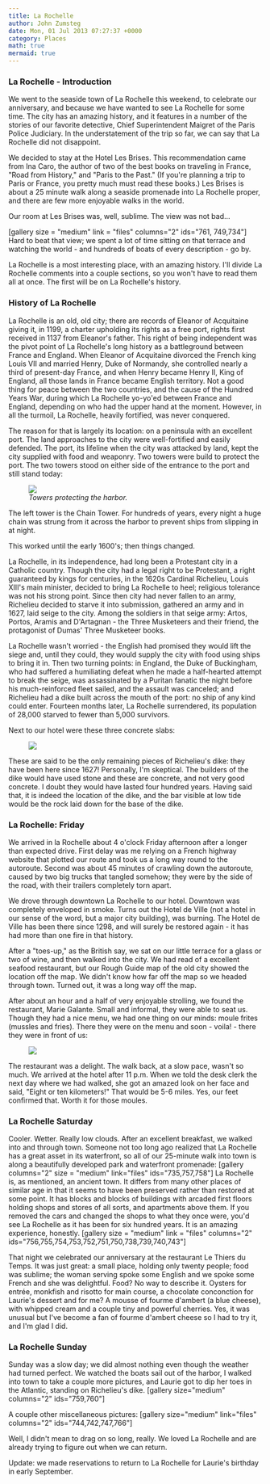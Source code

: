 ```yaml
---
title: La Rochelle
author: John Zumsteg
date: Mon, 01 Jul 2013 07:27:37 +0000
category: Places
math: true
mermaid: true
---
```

<h3>La Rochelle - Introduction</h3>
We went to the seaside town of La Rochelle this weekend, to celebrate our anniversary, and because we have wanted to see La Rochelle for some time. The city has an amazing history, and it features in a number of the stories of our favorite detective, Chief Superintendent Maigret of the Paris Police Judiciary. In the understatement of the trip so far, we can say that La Rochelle did not disappoint.

We decided to stay at the Hotel Les Brises. This recommendation came from Ina Caro, the author of two of the best books on traveling in France, "Road from History," and "Paris to the Past." (If you're planning a trip to Paris or France, you pretty much must read these books.) Les Brises is about a 25 minute walk along a seaside promenade into La Rochelle proper, and there are few more enjoyable walks in the world.

Our room at Les Brises was, well, sublime. The view was not bad...

[gallery size = "medium" link = "files" columns="2" ids="761, 749,734"]
Hard to beat that view; we spent a lot of time sitting on that terrace and watching the world - and hundreds of boats of every description - go by.

La Rochelle is a most interesting place, with an amazing history. I'll divide La Rochelle comments into a couple sections, so you won't have to read them all at once. The first will be on La Rochelle's history.
<h3>History of La Rochelle</h3>
La Rochelle is an old, old city; there are records of Eleanor of Acquitaine giving it, in 1199, a charter upholding its rights as a free port, rights first received in 1137 from Eleanor's father. This right of being independent was the pivot point of La Rochelle's long history as a battleground between France and England. When Eleanor of Acquitaine divorced the French king Louis VII and married Henry, Duke of Normandy, she controlled nearly a third of present-day France, and when Henry became Henry II, King of England, all those lands in France became English territory. Not a good thing for peace between the two countries, and the cause of the Hundred Years War, during which La Rochelle yo-yo'ed between France and England, depending on who had the upper hand at the moment. However, in all the turmoil, La Rochelle, heavily fortified, was never conquered.

The reason for that is largely its location: on a peninsula with an excellent port. The land approaches to the city were well-fortified and easily defended. The port, its lifeline when the city was attacked by land, kept the city supplied with food and weaponry. Two towers were build to protect the port. The two towers stood on either side of the entrance to the port and still stand today:

<figure>
	<img src="{{site.url}}/assets/images/2013/06/DSC03112.jpg"/>
	<figcaption><em>Towers protecting the harbor.</em></figcaption>
</figure>



The left tower is the Chain Tower. For hundreds of years, every night a huge chain was strung from it across the harbor to prevent ships from slipping in at night.

This worked until the early 1600's; then things changed.

La Rochelle, in its independence, had long been a Protestant city in a Catholic country. Though the city had a legal right to be Protestant, a right guaranteed by kings for centuries, in the 1620s Cardinal Richelieu, Louis XIII's main minister, decided to bring La Rochelle to heel; religious tolerance was not his strong point. Since then city had never fallen to an army, Richelieu decided to starve it into submission, gathered an army and in 1627, laid seige to the city. Among the soldiers in that seige army: Artos, Portos, Aramis and D'Artagnan - the Three Musketeers and their friend, the protagonist of Dumas' Three Musketeer books.

La Rochelle wasn't worried - the English had promised they would lift the siege and, until they could, they would supply the city with food using ships to bring it in. Then two turning points: in England, the Duke of Buckingham, who had suffered a humiliating defeat when he made a half-hearted attempt to break the seige, was assassinated by a Puritan fanatic the night before his much-reinforced fleet sailed, and the assault was canceled; and Richelieu had a dike built across the mouth of the port: no ship of any kind could enter. Fourteen months later, La Rochelle surrendered, its population of 28,000 starved to fewer than 5,000 survivors.

Next to our hotel were these three concrete slabs:

<figure>
	<img src="{{site.url}}/assets/images/2013/06/IMG_7328.jpg"/>
	<figcaption></figcaption>
</figure>

These are said to be the only remaining pieces of Richelieu's dike: they have been here since 1627! Personally, I'm skeptical. The builders of the dike would have used stone and these are concrete, and not very good concrete. I doubt they would have lasted four hundred years. Having said that, it is indeed the location of the dike, and the bar visible at low tide would be the rock laid down for the base of the dike.
<h3>La Rochelle: Friday</h3>
We arrived in la Rochelle about 4 o'clock Friday afternoon after a longer than expected drive. First delay was me relying on a French highway website that plotted our route and took us a long way round to the autoroute. Second was about 45 minutes of crawling down the autoroute, caused by two big trucks that tangled somehow; they were by the side of the road, with their trailers completely torn apart.

We drove through downtown La Rochelle to our hotel. Downtown was completely enveloped in smoke. Turns out the Hotel de Ville (not a hotel in our sense of the word, but a major city building), was burning. The Hotel de Ville has been there since 1298, and will surely be restored again - it has had more than one fire in that history.

After a "toes-up," as the British say, we sat on our little terrace for a glass or two of wine, and then walked into the city. We had read of a excellent seafood restaurant, but our Rough Guide map of the old city showed the location off the map. We didn't know how far off the map so we headed through town. Turned out, it was a long way off the map.

After about an hour and a half of very enjoyable strolling, we found the restaurant, Marie Galante. Small and informal, they were able to seat us. Though they had a nice menu, we had one thing on our minds: moule frites (mussles and fries). There they were on the menu and soon - voila! - there they were in front of us:
<figure>
	<img src="{{site.url}}/assets/images/2013/06/DSC03114.jpg"/>
	<figcaption></figcaption>
</figure>


The restaurant was a delight. The walk back, at a slow pace, wasn't so much. We arrived at the hotel after 11 p.m. When we told the desk clerk the next day where we had walked, she got an amazed look on her face and said, "Eight or ten kilometers!" That would be 5-6 miles. Yes, our feet confirmed that. Worth it for those moules.
<h3>La Rochelle Saturday</h3>
Cooler. Wetter. Really low clouds. After an excellent breakfast, we walked into and through town. Someone not too long ago realized that La Rochelle has a great asset in its waterfront, so all of our 25-minute walk into town is along a beautifully developed park and waterfront promenade:
[gallery columns="2" size = "medium" link="files" ids="735,757,758"]
La Rochelle is, as mentioned, an ancient town. It differs from many other places of similar age in that it seems to have been preserved rather than restored at some point. It has blocks and blocks of buildings with arcaded first floors holding shops and stores of all sorts, and apartments above them. If you removed the cars and changed the shops to what they once were, you'd see La Rochelle as it has been for six hundred years. It is an amazing experience, honestly.
[gallery size = "medium" link = "files" columns="2" ids="756,755,754,753,752,751,750,738,739,740,743"]

That night we celebrated our anniversary at the restaurant Le Thiers du Temps. It was just great: a small place, holding only twenty people; food was sublime; the woman serving spoke some English and we spoke some French and she was delightful. Food? No way to describe it. Oysters for entrée, monkfish and risotto for main course, a chocolate conconction for Laurie's dessert and for me? A mousse of fourme d'ambert (a blue cheese), with whipped cream and a couple tiny and powerful cherries. Yes, it was unusual but I've become a fan of fourme d'ambert cheese so I had to try it, and I'm glad I did.
<h3>La Rochelle Sunday</h3>
Sunday was a slow day; we did almost nothing even though the weather had turned perfect. We watched the boats sail out of the harbor, I walked into town to take a couple more pictures, and Laurie got to dip her toes in the Atlantic, standing on Richelieu's dike.
[gallery size="medium" columns="2" ids="759,760"]

A couple other miscellaneous pictures:
[gallery size="medium" link="files" columns="2" ids="744,742,747,766"]

Well, I didn't mean to drag on so long, really. We loved La Rochelle and are already trying to figure out when we can return.

Update: we made reservations to return to La Rochelle for Laurie's birthday in early September.
